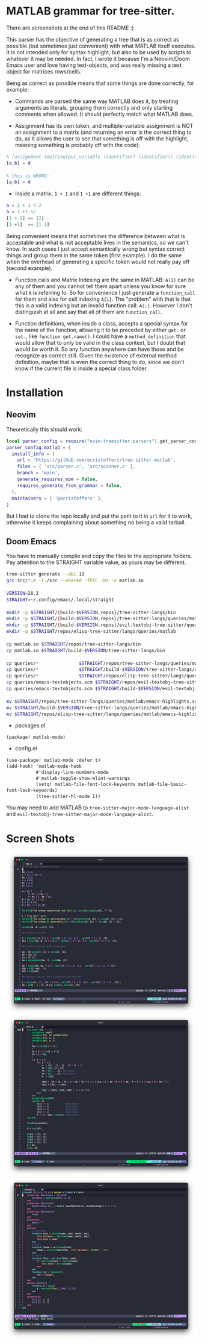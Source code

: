 # MATLAB grammar for tree-sitter.

There are screenshots at the end of this README :)

This parser has the objective of generating a tree that is as correct as
possible (but sometimes just convenient) with what MATLAB itself executes. It
is not intended only for syntax highlight, but also to be used by scripts to
whatever it may be needed. In fact, I wrote it because I'm a Neovim/Doom Emacs
user and love having text-objects, and was really missing a text object for
matrices rows/cells.

Being as correct as possible means that some things are done correctly, for
example:

- Commands are parsed the same way MATLAB does it, by treating arguments as
literals, grouping them correctly and only starting comments when allowed. It
should perfectly match what MATLAB does.

- Assignment has its own token, and multiple-variable assignment is NOT an
assignment to a matrix (and returning an error is the correct thing to do, as
it allows the user to see that something is off with the highlight, meaning
something is probably off with the code):

```matlab
% (assignment (multioutput_variable (identifier) (identifier)) (identifier)) 
[a,b] = d

% this is WRONG:
[a;b] = d
```

- Inside a matrix, `1 + 1` and `1 +1` are different things:

```matlab
a = 1 + 1 % 2
a = 1 +1 %2
[1 + 1] == [2]
[1 +1]  == [1 1]
```

Being convenient means that sometimes the difference between what is acceptable
and what is not acceptable lives in the semantics, so we can't know. In such
cases I just accept semantically wrong but syntax correct things and group them
in the same token (first example). I do the same when the overhead of
generating a specific token would not really pay off (second example).

- Function calls and Matrix Indexing are the same in MATLAB: `A(1)` can be any
of them and you cannot tell them apart unless you know for sure what `A` is
referring to. So for convenience I just generate a `function_call` for them and
also for cell indexing `A{1}`. The "problem" with that is that this is a valid
indexing but an invalid function call: `A(:)`. However I don't distinguish at
all and say that all of them are `function_call`.

- Function definitions, when inside a class, accepts a special syntax for the
name of the function, allowing it to be preceded by either `get.` or `set.`,
like `function get.name()`. I could have a `method_definition` that would allow
that to only be valid in the class context, but I doubt that would be worth it.
So any function anywhere can have those and be recognize as correct still.
Given the existence of external method definition, maybe that is even the
correct thing to do, since we don't know if the current file is inside a
special class folder.

# Installation

## Neovim

Theoretically this should work:

```lua
local parser_config = require("nvim-treesitter.parsers").get_parser_configs()
parser_config.matlab = {
  install_info = {
    url = 'https://github.com/acristoffers/tree-sitter-matlab',
    files = { 'src/parser.c', 'src/scanner.c' },
    branch = 'main',
    generate_requires_npm = false,
    requires_generate_from_grammar = false,
  },
  maintainers = { '@acristoffers' },
}
```

But I had to clone the repo locally and put the path to it in `url` for it to
work, otherwise it keeps complaining about something no being a valid tarball.

## Doom Emacs

You have to manually compile and copy the files to the appropriate folders. Pay
attention to the STRAIGHT variable value, as yours may be different.

```zsh
tree-sitter generate --abi 13
gcc src/*.c -I./src --shared -fPIC -Os -o matlab.so 

VERSION=28.2
STRAIGHT=~/.config/emacs/.local/straight

mkdir -p $STRAIGHT/{build-$VERSION,repos}/tree-sitter-langs/bin
mkdir -p $STRAIGHT/{build-$VERSION,repos}/tree-sitter-langs/queries/matlab
mkdir -p $STRAIGHT/{build-$VERSION,repos}/evil-textobj-tree-sitter/queries/matlab
mkdir -p $STRAIGHT/repos/elisp-tree-sitter/langs/queries/matlab

cp matlab.so $STRAIGHT/repos/tree-sitter-langs/bin
cp matlab.so $STRAIGHT/build-$VERSION/tree-sitter-langs/bin

cp queries/*               $STRAIGHT/repos/tree-sitter-langs/queries/matlab/
cp queries/*               $STRAIGHT/build-$VERSION/tree-sitter-langs/queries/matlab/
cp queries/*               $STRAIGHT/repos/elisp-tree-sitter/langs/queries/matlab
cp queries/emacs-textobjects.scm $STRAIGHT/repos/evil-textobj-tree-sitter/queries/matlab/textobjects.scm
cp queries/emacs-textobjects.scm $STRAIGHT/build-$VERSION/evil-textobj-tree-sitter/queries/matlab/textobjects.scm

mv $STRAIGHT/repos/tree-sitter-langs/queries/matlab/emacs-highlights.scm $STRAIGHT/repos/tree-sitter-langs/queries/matlab/highlights.scm
mv $STRAIGHT/build-$VERSION/tree-sitter-langs/queries/matlab/emacs-highlights.scm $STRAIGHT/build-$VERSION/tree-sitter-langs/queries/matlab/highlights.scm
mv $STRAIGHT/repos/elisp-tree-sitter/langs/queries/matlab/emacs-highlights.scm $STRAIGHT/repos/elisp-tree-sitter/langs/queries/matlab/highlights.scm
```

- packages.el

```elisp
(package! matlab-mode)
```

- config.el

```elisp
(use-package! matlab-mode :defer t)
(add-hook! 'matlab-mode-hook
           #'display-line-numbers-mode
           #'matlab-toggle-show-mlint-warnings
           (setq! matlab-file-font-lock-keywords matlab-file-basic-font-lock-keywords)
           (tree-sitter-hl-mode 1))
```

You may need to add MATLAB to `tree-sitter-major-mode-language-alist` and
`evil-textobj-tree-sitter-major-mode-language-alist`.

# Screen Shots

![First Screenshot](https://raw.githubusercontent.com/acristoffers/tree-sitter-matlab/screenshots/s1.png)
![Second Screenshot](https://raw.githubusercontent.com/acristoffers/tree-sitter-matlab/screenshots/s2.png)
![Third Screenshot](https://raw.githubusercontent.com/acristoffers/tree-sitter-matlab/screenshots/s3.png)
